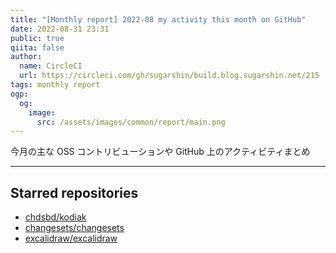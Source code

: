 ```yaml
---
title: "[Monthly report] 2022-08 my activity this month on GitHub"
date: 2022-08-31 23:31
public: true
qiita: false
author:
  name: CircleCI
  url: https://circleci.com/gh/sugarshin/build.blog.sugarshin.net/215
tags: monthly report
ogp:
  og:
    image:
      src: /assets/images/common/report/main.png
---
```


今月の主な OSS コントリビューションや GitHub 上のアクティビティまとめ

***

## Starred repositories

- [chdsbd/kodiak](https://github.com/chdsbd/kodiak)
- [changesets/changesets](https://github.com/changesets/changesets)
- [excalidraw/excalidraw](https://github.com/excalidraw/excalidraw)
